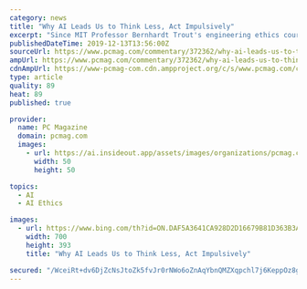 ```yaml
---
category: news
title: "Why AI Leads Us to Think Less, Act Impulsively"
excerpt: "Since MIT Professor Bernhardt Trout's engineering ethics course shifted to focus on the ethics of artificial intelligence, the class has ballooned from a handful of students per semester in 2009 to more than 150 this year. As deep learning and neural networks take center stage, \"the students have much more of a concern about AI...particularly ..."
publishedDateTime: 2019-12-13T13:56:00Z
sourceUrl: https://www.pcmag.com/commentary/372362/why-ai-leads-us-to-think-less-act-impulsively
ampUrl: https://www.pcmag.com/commentary/372362/why-ai-leads-us-to-think-less-act-impulsively?amp=1
cdnAmpUrl: https://www-pcmag-com.cdn.ampproject.org/c/s/www.pcmag.com/commentary/372362/why-ai-leads-us-to-think-less-act-impulsively?amp=1
type: article
quality: 89
heat: 89
published: true

provider:
  name: PC Magazine
  domain: pcmag.com
  images:
    - url: https://ai.insideout.app/assets/images/organizations/pcmag.com-50x50.jpg
      width: 50
      height: 50

topics:
  - AI
  - AI Ethics

images:
  - url: https://www.bing.com/th?id=ON.DAF5A3641CA928D2D16679B81D363B3A
    width: 700
    height: 393
    title: "Why AI Leads Us to Think Less, Act Impulsively"

secured: "/WceiRt+dv6DjZcNsJtoZk5fvJr0rNWo6oZnAqYbnQMZXqpchl7j6KeppOz8gD0wy9WHE1BUkUvmIoyLyJduoZaz1HaE+rQsC3YEkbeFniEkf5tkCuplk5O0C/flcVBoI1WPDaQu5zLA4+rFogDL2l5b5fgnyqQvZ+rv2f4JmTdggBbf/45KWn1uvXfEp6Ip26Vdf4hApm71AYyBlR3wT/ALHqCgt5dAK4UkjLjNL34DuTJ6KzkJtc8tDf+Jo8Wq6m36YtghwFa5wIniytbSMg==;ZdjciFBJKpvb4slMjUydzQ=="
---
```


